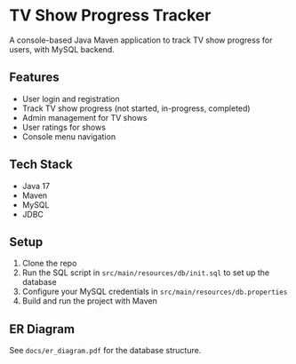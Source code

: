 # TV Show Progress Tracker

A console-based Java Maven application to track TV show progress for users, with MySQL backend.

## Features
- User login and registration
- Track TV show progress (not started, in-progress, completed)
- Admin management for TV shows
- User ratings for shows
- Console menu navigation

## Tech Stack
- Java 17
- Maven
- MySQL
- JDBC

## Setup
1. Clone the repo
2. Run the SQL script in `src/main/resources/db/init.sql` to set up the database
3. Configure your MySQL credentials in `src/main/resources/db.properties`
4. Build and run the project with Maven

## ER Diagram
See `docs/er_diagram.pdf` for the database structure. 